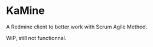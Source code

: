 KaMine
======

A Redmine client to better work with Scrum Agile Method.

WiP, still not functionnal.
